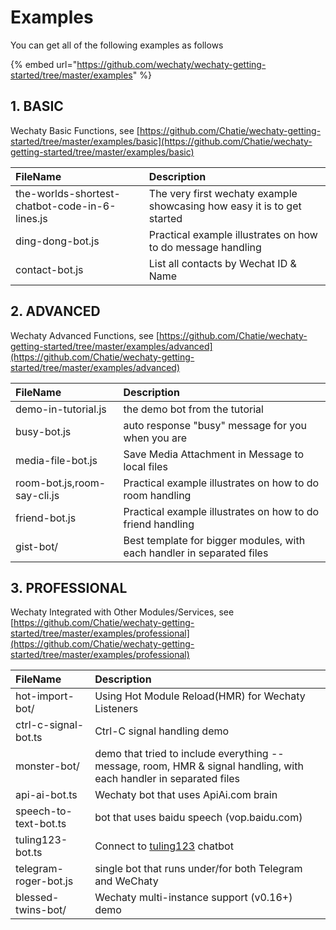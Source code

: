 # Examples

You can get all of the following examples as follows

{% embed url="https://github.com/wechaty/wechaty-getting-started/tree/master/examples" %}

## 1. BASIC

Wechaty Basic Functions, see [https://github.com/Chatie/wechaty-getting-started/tree/master/examples/basic](https://github.com/Chatie/wechaty-getting-started/tree/master/examples/basic)

| FileName | Description |
| :--- | :--- |
| the-worlds-shortest-chatbot-code-in-6-lines.js | The very first wechaty example showcasing how easy it is to get started |
| ding-dong-bot.js | Practical example illustrates on how to do message handling |
| contact-bot.js | List all contacts by Wechat ID & Name |

## 2. ADVANCED

Wechaty Advanced Functions, see [https://github.com/Chatie/wechaty-getting-started/tree/master/examples/advanced](https://github.com/Chatie/wechaty-getting-started/tree/master/examples/advanced)

| FileName | Description |
| :--- | :--- |
| demo-in-tutorial.js | the demo bot from the tutorial |
| busy-bot.js | auto response "busy" message for you when you are |
| media-file-bot.js | Save Media Attachment in Message to local files |
| room-bot.js,room-say-cli.js | Practical example illustrates on how to do room handling |
| friend-bot.js | Practical example illustrates on how to do friend handling |
| gist-bot/ | Best template for bigger modules, with each handler in separated files |

## 3. PROFESSIONAL

Wechaty Integrated with Other Modules/Services, see [https://github.com/Chatie/wechaty-getting-started/tree/master/examples/professional](https://github.com/Chatie/wechaty-getting-started/tree/master/examples/professional)

| FileName | Description |
| :--- | :--- |
| hot-import-bot/ | Using Hot Module Reload\(HMR\) for Wechaty Listeners |
| ctrl-c-signal-bot.ts | Ctrl-C signal handling demo |
| monster-bot/ | demo that tried to include everything -- message, room, HMR & signal handling, with each handler in separated files |
| api-ai-bot.ts | Wechaty bot that uses ApiAi.com brain |
| speech-to-text-bot.ts | bot that uses baidu speech \(vop.baidu.com\) |
| tuling123-bot.ts | Connect to [tuling123](http://www.tuling123.com/) chatbot |
| telegram-roger-bot.js | single bot that runs under/for both Telegram and WeChaty |
| blessed-twins-bot/ | Wechaty multi-instance support \(v0.16+\) demo |

